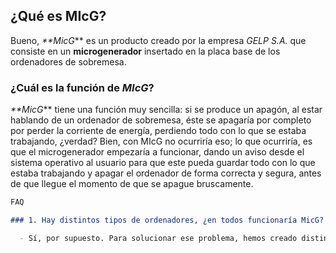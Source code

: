## ¿Qué es MIcG?

Bueno, _**MicG_** es un producto creado por la empresa _GELP S.A._ que consiste en un **microgenerador** insertado en la placa base de los ordenadores de sobremesa.

### ¿Cuál es la función de _MIcG_?

_**MicG_** tiene una función muy sencilla: si se produce un apagón, al estar hablando de un ordenador de sobremesa, éste se apagaría por completo por perder la corriente de energía, perdiendo todo con lo que se estaba trabajando, ¿verdad? Bien, con MIcG no ocurriría eso; lo que ocurriría, es que el microgenerador empezaría a funcionar, dando un aviso desde el sistema operativo al usuario para que este pueda guardar todo con lo que estaba trabajando y apagar el ordenador de forma correcta y segura, antes de que llegue el momento de que se apague bruscamente.

```markdown
FAQ

### 1. Hay distintos tipos de ordenadores, ¿en todos funcionaría MicG?

  - Sí, por supuesto. Para solucionar ese problema, hemos creado distintos tamaños de nuestro producto para que este se pueda adaptar a       cualquier tipo de ordenador/placa base.
